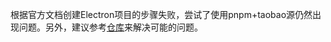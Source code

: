 根据官方文档创建Electron项目的步骤失败，尝试了使用pnpm+taobao源仍然出现问题。另外，建议参考[仓库](https://github.com/xiefengnian/umijs-electron-plugin)来解决可能的问题。
